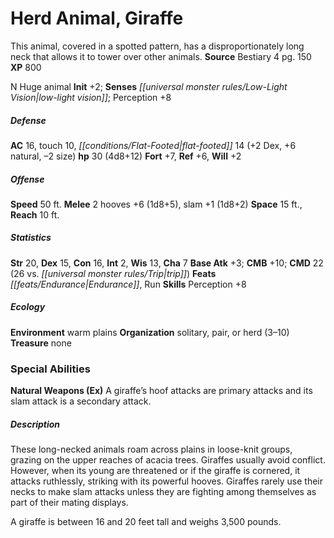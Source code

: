 ﻿---
cssclass: [monsters]
title1: Herd Animal, Giraffe
desc_short: This animal, covered in a spotted pattern, has a disproportionately long
  neck that allows it to tower over other animals.
title2: Giraffe
CR: 3
sources:
- name: Bestiary 4
  page: 150
  link: http://paizo.com/products/btpy91ds?Pathfinder-Roleplaying-Game-Bestiary-4
XP: 800
alignment: N
size: Huge
type: animal
initiative:
  bonus: 2
senses:
  low-light vision: true
AC:
  AC: 16
  touch: 10
  flat_footed: 14
  components:
    dex: 2
    natural: 6
    size: -2
HP:
  HP: 30
  long: 4d8+12
saves:
  fort: 7
  ref: 6
  will: 2
speeds:
  base: 50
attacks:
  melee:
  - - text: 2 hooves +6 (1d8+5)
      entries:
      - - damage: 1d8+5
      count: 2
      attack: hooves
      bonus:
      - 6
    - text: slam +1 (1d8+2)
      entries:
      - - damage: 1d8+2
      attack: slam
      bonus:
      - 1
space: 15
reach: 10
ability_scores:
  STR: 20
  DEX: 15
  CON: 16
  INT: 2
  WIS: 13
  CHA: 7
BAB: 3
CMB: 10
CMD: 22
CMD_other: 26 vs. trip
feats:
- name: Endurance
- name: Run
skills:
  Perception: 8
ecology:
  environment: warm plains
  organization: solitary, pair, or herd (3-10)
  treasure_type: none
special_abilities:
  Natural Weapons (Ex): A giraffe's hoof attacks are primary attacks and its slam
    attack is a secondary attack.
desc_long: |-
  These long-necked animals roam across plains in loose-knit groups, grazing on the upper reaches of acacia trees. Giraffes usually avoid conflict. However, when its young are threatened or if the giraffe is cornered, it attacks ruthlessly, striking with its powerful hooves. Giraffes rarely use their necks to make slam attacks unless they are fighting among themselves as part of their mating displays.

  A giraffe is between 16 and 20 feet tall and weighs 3,500 pounds.

---

# Herd Animal, Giraffe
This animal, covered in a spotted pattern, has a disproportionately long neck that allows it to tower over other animals.
**Source** Bestiary 4 pg. 150
**XP** 800

N Huge animal
**Init** +2; **Senses** _[[universal monster rules/Low-Light Vision|low-light vision]]_; Perception +8

##### Defense

**AC** 16, touch 10, _[[conditions/Flat-Footed|flat-footed]]_ 14 (+2 Dex, +6 natural, –2 size)
**hp** 30 (4d8+12)
**Fort** +7, **Ref** +6, **Will** +2

##### Offense
**Speed** 50 ft.
**Melee** 2 hooves +6 (1d8+5), slam +1 (1d8+2)
**Space** 15 ft., **Reach** 10 ft.

##### Statistics
**Str** 20, **Dex** 15, **Con** 16, **Int** 2, **Wis** 13, **Cha** 7
**Base Atk** +3; **CMB** +10; **CMD** 22 (26 vs. _[[universal monster rules/Trip|trip]]_)
**Feats** _[[feats/Endurance|Endurance]]_, Run
**Skills** Perception +8

##### Ecology

**Environment** warm plains
**Organization** solitary, pair, or herd (3–10)
**Treasure** none

### Special Abilities

**Natural Weapons (Ex)** A giraffe’s hoof attacks are primary attacks and its slam attack is a secondary attack.

##### Description

These long-necked animals roam across plains in loose-knit groups, grazing on the upper reaches of acacia trees. Giraffes usually avoid conflict. However, when its young are threatened or if the giraffe is cornered, it attacks ruthlessly, striking with its powerful hooves. Giraffes rarely use their necks to make slam attacks unless they are fighting among themselves as part of their mating displays.

A giraffe is between 16 and 20 feet tall and weighs 3,500 pounds.